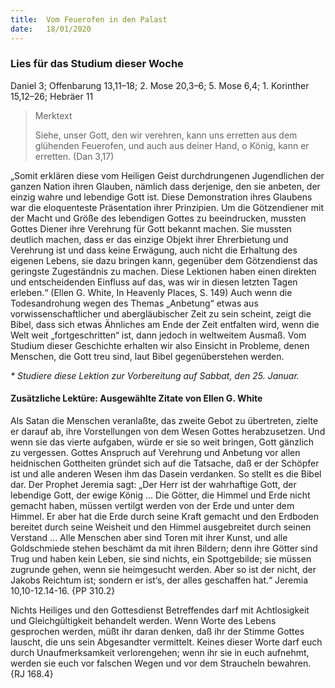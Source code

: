 ```yaml
---
title:  Vom Feuerofen in den Palast
date:   18/01/2020
---
```


### Lies für das Studium dieser Woche
Daniel 3; Offenbarung 13,11–18; 2. Mose 20,3–6; 5. Mose 6,4; 1. Korinther 15,12–26; Hebräer 11

> <p>Merktext</p>
> Siehe, unser Gott, den wir verehren, kann uns erretten aus dem glühenden Feuerofen, und auch aus deiner Hand, o König, kann er erretten. (Dan 3,17)
  
„Somit erklären diese vom Heiligen Geist durchdrungenen Jugendlichen der ganzen Nation ihren Glauben, nämlich dass derjenige, den sie anbeten, der einzig wahre und lebendige Gott ist. Diese Demonstration ihres Glaubens war die eloquenteste Präsentation ihrer Prinzipien. Um die Götzendiener mit der Macht und Größe des lebendigen Gottes zu beeindrucken, mussten Gottes Diener ihre Verehrung für Gott bekannt machen. Sie mussten deutlich machen, dass er das einzige Objekt ihrer Ehrerbietung und Verehrung ist und dass keine Erwägung, auch nicht die Erhaltung des eigenen Lebens, sie dazu bringen kann, gegenüber dem Götzendienst das geringste Zugeständnis zu machen. Diese Lektionen haben einen direkten und entscheidenden Einfluss auf das, was wir in diesen letzten Tagen erleben.“ (Ellen G. White, In Heavenly Places, S. 149) Auch wenn die Todesandrohung wegen des Themas „Anbetung“ etwas aus vorwissenschaftlicher und abergläubischer Zeit zu sein scheint, zeigt die Bibel, dass sich etwas Ähnliches am Ende der Zeit entfalten wird, wenn die Welt weit „fortgeschritten“ ist, dann jedoch in weltweitem Ausmaß. Vom Studium dieser Geschichte erhalten wir also Einsicht in Probleme, denen Menschen, die Gott treu sind, laut Bibel gegenüberstehen werden.

_* Studiere diese Lektion zur Vorbereitung auf Sabbat, den 25. Januar._

#### Zusätzliche Lektüre: Ausgewählte Zitate von Ellen G. White

Als Satan die Menschen veranlaßte, das zweite Gebot zu übertreten, zielte er darauf ab, ihre Vorstellungen von dem Wesen Gottes herabzusetzen. Und wenn sie das vierte aufgaben, würde er sie so weit bringen, Gott gänzlich zu vergessen. Gottes Anspruch auf Verehrung und Anbetung vor allen heidnischen Gottheiten gründet sich auf die Tatsache, daß er der Schöpfer ist und alle anderen Wesen ihm das Dasein verdanken. So stellt es die Bibel dar. Der Prophet Jeremia sagt: „Der Herr ist der wahrhaftige Gott, der lebendige Gott, der ewige König ... Die Götter, die Himmel und Erde nicht gemacht haben, müssen vertilgt werden von der Erde und unter dem Himmel. Er aber hat die Erde durch seine Kraft gemacht und den Erdboden bereitet durch seine Weisheit und den Himmel ausgebreitet durch seinen Verstand ... Alle Menschen aber sind Toren mit ihrer Kunst, und alle Goldschmiede stehen beschämt da mit ihren Bildern; denn ihre Götter sind Trug und haben kein Leben, sie sind nichts, ein Spottgebilde; sie müssen zugrunde gehen, wenn sie heimgesucht werden. Aber so ist der nicht, der Jakobs Reichtum ist; sondern er ist‘s, der alles geschaffen hat.“ Jeremia 10,10-12.14-16. {PP 310.2}

Nichts Heiliges und den Gottesdienst Betreffendes darf mit Achtlosigkeit und Gleichgültigkeit behandelt werden. Wenn Worte des Lebens gesprochen werden, müßt ihr daran denken, daß ihr der Stimme Gottes lauscht, die uns sein Abgesandter vermittelt. Keines dieser Worte darf euch durch Unaufmerksamkeit verlorengehen; wenn ihr sie in euch aufnehmt, werden sie euch vor falschen Wegen und vor dem Straucheln bewahren. {RJ 168.4}